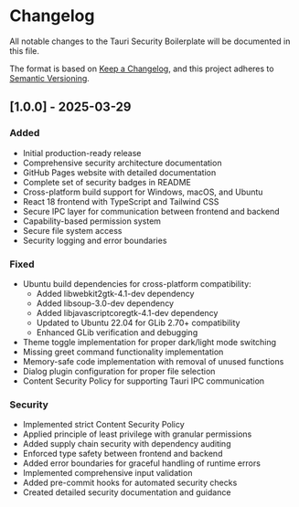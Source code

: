 # Changelog

All notable changes to the Tauri Security Boilerplate will be documented in this file.

The format is based on [Keep a Changelog](https://keepachangelog.com/en/1.0.0/),
and this project adheres to [Semantic Versioning](https://semver.org/spec/v2.0.0.html).

## [1.0.0] - 2025-03-29

### Added
- Initial production-ready release
- Comprehensive security architecture documentation
- GitHub Pages website with detailed documentation
- Complete set of security badges in README
- Cross-platform build support for Windows, macOS, and Ubuntu
- React 18 frontend with TypeScript and Tailwind CSS
- Secure IPC layer for communication between frontend and backend
- Capability-based permission system
- Secure file system access
- Security logging and error boundaries

### Fixed
- Ubuntu build dependencies for cross-platform compatibility:
  - Added libwebkit2gtk-4.1-dev dependency
  - Added libsoup-3.0-dev dependency 
  - Added libjavascriptcoregtk-4.1-dev dependency
  - Updated to Ubuntu 22.04 for GLib 2.70+ compatibility
  - Enhanced GLib verification and debugging
- Theme toggle implementation for proper dark/light mode switching
- Missing greet command functionality implementation
- Memory-safe code implementation with removal of unused functions
- Dialog plugin configuration for proper file selection
- Content Security Policy for supporting Tauri IPC communication

### Security
- Implemented strict Content Security Policy
- Applied principle of least privilege with granular permissions
- Added supply chain security with dependency auditing
- Enforced type safety between frontend and backend
- Added error boundaries for graceful handling of runtime errors
- Implemented comprehensive input validation
- Added pre-commit hooks for automated security checks
- Created detailed security documentation and guidance 